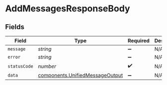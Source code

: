 # AddMessagesResponseBody


## Fields

| Field                                                                              | Type                                                                               | Required                                                                           | Description                                                                        |
| ---------------------------------------------------------------------------------- | ---------------------------------------------------------------------------------- | ---------------------------------------------------------------------------------- | ---------------------------------------------------------------------------------- |
| `message`                                                                          | *string*                                                                           | :heavy_minus_sign:                                                                 | N/A                                                                                |
| `error`                                                                            | *string*                                                                           | :heavy_minus_sign:                                                                 | N/A                                                                                |
| `statusCode`                                                                       | *number*                                                                           | :heavy_check_mark:                                                                 | N/A                                                                                |
| `data`                                                                             | [components.UnifiedMessageOutput](../../models/components/unifiedmessageoutput.md) | :heavy_minus_sign:                                                                 | N/A                                                                                |